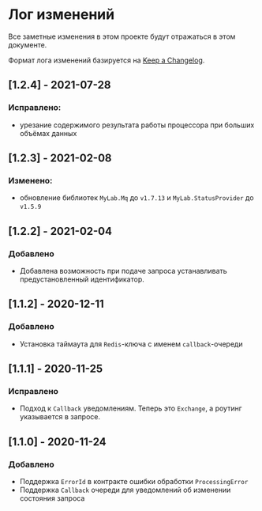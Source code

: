 # Лог изменений

Все заметные изменения в этом проекте будут отражаться в этом документе.

Формат лога изменений базируется на [Keep a Changelog](https://keepachangelog.com/en/1.0.0/).

## [1.2.4] - 2021-07-28

### Исправлено:

* урезание содержимого результата работы процессора при больших объёмах данных 

## [1.2.3] - 2021-02-08

### Изменено:

* обновление библиотек `MyLab.Mq` до `v1.7.13` и `MyLab.StatusProvider` до `v1.5.9`

## [1.2.2] - 2021-02-04

### Добавлено

* Добавлена возможность при подаче запроса устанавливать предустановленный идентификатор.

## [1.1.2] - 2020-12-11

### Добавлено

* Установка таймаута для `Redis`-ключа с именем `callback`-очереди

## [1.1.1] - 2020-11-25

### Исправлено

* Подход к `Callback` уведомлениям. Теперь это `Exchange`, а роутинг указывается в запросе.

## [1.1.0] - 2020-11-24

### Добавлено

* Поддержка `ErrorId` в контракте ошибки обработки `ProcessingError`
* Поддержка `Callback` очереди для уведомлений об изменении состояния запроса